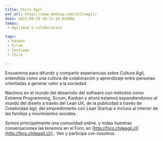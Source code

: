 ```yaml
---
title: Chile Ágil
ext_url: https://www.meetup.com/chileagil/
date: 2022-09-28 10:11:18.818082
temas:
 - Agilidad & colaboración

tags:
 - Kanban
 - Scrum
 - Santiago
 - Chile

---
```


Encuentros para difundir y compartir experiencias sobre Cultura Ágil, entendida como una cultura de colaboración y aprendizaje entre personas orientadas a generar valor a la sociedad.

Nacimos en el mundo del desarrollo del software con métodos como Extreme Programming, Scrum, Kanban y ahora estamos expandiendonos al mundo del diseño a través del Lean UX, de la publicidad a través de Creatividad ágil, del empredimiento con Lean Startup e incluso al interior de las familias y movimientos sociales.

Somos principalmente una comunidad online, y todas nuestras conversaciones las tenemos en el Foro, en [http://foro.chileagil.cl](http://foro.chileagil.cl/) . Ven y participa con nosotros.

    